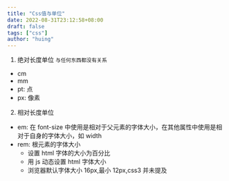 ```yaml
---
title: "Css值与单位"
date: 2022-08-31T23:12:58+08:00
draft: false
tags: ["css"]
author: "huing"
---
```


1. 绝对长度单位 `与任何东西都没有关系`

- cm
- mm
- pt: 点
- px: 像素

2. 相对长度单位

- em: 在 font-size 中使用是相对于父元素的字体大小，在其他属性中使用是相对于自身的字体大小，如 width
- rem: 根元素的字体大小
  - 设置 html 字体的大小为百分比
  - 用 js 动态设置 html 字体大小
  - 浏览器默认字体大小 16px,最小 12px,css3 并未提及
